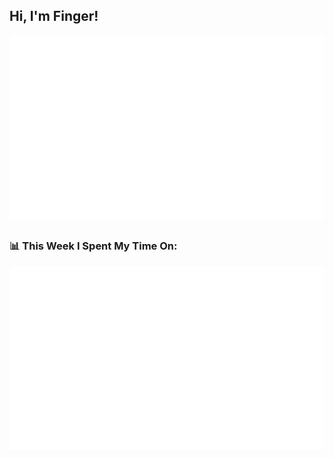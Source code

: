 <h2> Hi, I'm Finger!</h2>

<img align="right" src="https://raw.githubusercontent.com/spianmo/github-stats/master/generated/overview.svg#gh-light-mode-only">

<!-- <img align="right" height="160em" src="https://github-readme-stats-eight-theta.vercel.app/api/top-langs/?username=spianmo&layout=compact&langs_count=8&theme=algolia"/>	 -->
	
```go
package main

type Me struct {
	Name   string
	Job    string
	Code   string
	Skills string
}

func main() {
	me := &Me{
		Name:   "Finger",
		Job:    "Client-side Engineer",
		Code:   "Java, Kotlin, C#, Rust and C++ and Others",
		Skills: "Android, Security, Cross-platform client, NLP, CV, ASR ^o^",
	}
	_ = me
}
```


<h3>📊 This Week I Spent My Time On:</h3>
<img align='right' src="https://raw.githubusercontent.com/spianmo/github-stats/master/generated/languages.svg#gh-light-mode-only">

<!--START_SECTION:waka-->

```txt
Python                 3 hrs 53 mins   █████████░░░░░░░░░░░░░░░░   36.17 %
Kotlin                 1 hr 58 mins    ████▓░░░░░░░░░░░░░░░░░░░░   18.39 %
Groovy                 1 hr 8 mins     ██▓░░░░░░░░░░░░░░░░░░░░░░   10.58 %
Gradle                 43 mins         █▓░░░░░░░░░░░░░░░░░░░░░░░   06.68 %
Shrinker Config File   29 mins         █░░░░░░░░░░░░░░░░░░░░░░░░   04.57 %
```

<!--END_SECTION:waka-->
